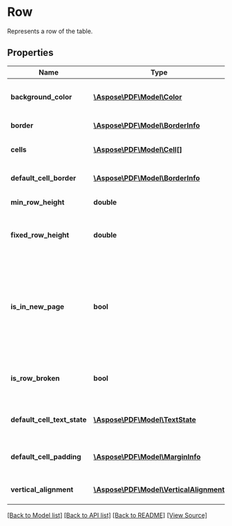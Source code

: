﻿# Row
Represents a row of the table.

## Properties
Name | Type | Description | Notes
------------ | ------------- | ------------- | -------------
**background_color** | [**\Aspose\PDF\Model\Color**](Color.md) | Gets or sets the background color. | [optional]
**border** | [**\Aspose\PDF\Model\BorderInfo**](BorderInfo.md) | Gets or sets the border. | [optional]
**cells** | [**\Aspose\PDF\Model\Cell[]**](Cell.md) | Sets the cells of the row. | 
**default_cell_border** | [**\Aspose\PDF\Model\BorderInfo**](BorderInfo.md) | Gets default cell border; | [optional]
**min_row_height** | **double** | Gets height for row; | [optional]
**fixed_row_height** | **double** | Gets fixed row height - row may have fixed height; | [optional]
**is_in_new_page** | **bool** | Gets fixed row is in new page - page with this property should be printed to next page Default false; | [optional]
**is_row_broken** | **bool** | Gets is row can be broken between two pages | [optional]
**default_cell_text_state** | [**\Aspose\PDF\Model\TextState**](TextState.md) | Gets or sets default text state for row cells | [optional]
**default_cell_padding** | [**\Aspose\PDF\Model\MarginInfo**](MarginInfo.md) | Gets or sets default margin for row cells | [optional]
**vertical_alignment** | [**\Aspose\PDF\Model\VerticalAlignment**](VerticalAlignment.md) | Gets or sets the vertical alignment. | [optional]

[[Back to Model list]](../README.md#documentation-for-models) [[Back to API list]](../README.md#documentation-for-api-endpoints) [[Back to README]](../README.md) [[View Source]](../src/Aspose/PDF/Model/Row.php)

